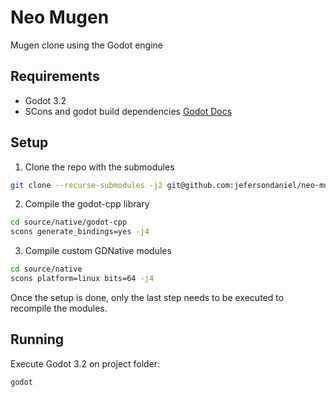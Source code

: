 # Neo Mugen

Mugen clone using the Godot engine

## Requirements

* Godot 3.2
* SCons and godot build dependencies [Godot Docs](https://docs.godotengine.org/en/3.2/development/compiling/compiling_for_x11.html)

## Setup

1. Clone the repo with the submodules

```sh
git clone --recurse-submodules -j2 git@github.com:jefersondaniel/neo-mugen.git
```

2. Compile the godot-cpp library

```sh
cd source/native/godot-cpp
scons generate_bindings=yes -j4
```

3. Compile custom GDNative modules

```sh
cd source/native
scons platform=linux bits=64 -j4
```

Once the setup is done, only the last step needs to be executed to recompile the modules.

## Running

Execute Godot 3.2 on project folder:

```sh
godot
```

